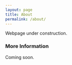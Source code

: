 ```yaml
---
layout: page
title: About
permalink: /about/
---
```


Webpage under construction.

### More Information

Coming soon. 

